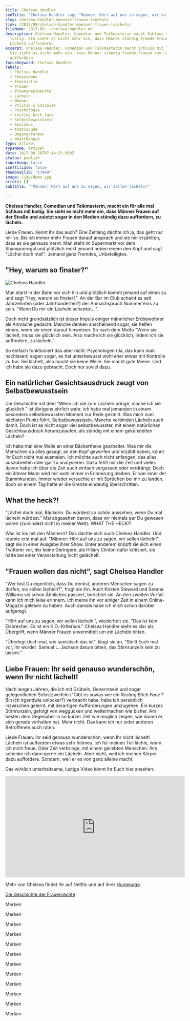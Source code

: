 ```yaml
---
title: Chelsea Handler
seoTitle: 'Chelsea Handler sagt "Männer: Hört auf uns zu sagen, wir sollen lächeln!"'
slug: chelsea-handler-maenner-frauen-laecheln
link: /2017/09/chelsea-handler-maenner-frauen-laecheln/
fileName: 2017-09---chelsea-handler.md
description: Chelsea Handler, Comedian und Talkmasterin macht Schluss mit
  lustig. Sie sieht es nicht mehr ein, dass Männer ständig fremde Frauen zum
  Lächeln auffordern.
excerpt: Chelsea Handler, Comedian und Talkmasterin macht Schluss mit lustig.
  Sie sieht es nicht mehr ein, dass Männer ständig fremde Frauen zum Lächeln
  auffordern.
focusKeyword: Chelsea Handler
labels:
  - Chelsea Handler
  - Feminismus
  - Feministin
  - Frauen
  - frownwhenIwantto
  - Lächeln
  - Männer
  - Politik & Soziales
  - Psychologie
  - resting bich face
  - Selbstbewusstsein
  - Sexismus
  - thatisrude
  - Umgangsformen
  - whattheheck
type: Artikel
typeName: Artikel
date: 2017-09-26T07:44:23.000Z
status: publish
isWerbung: false
isAffiliate: false
thumbnailId: "17949"
image: /img/demo.jpg
errors: []
subTitle: '"Männer: Hört auf uns zu sagen, wir sollen lächeln!"'
  
---
```


**Chelsea Handler, Comedian und Talkmasterin, macht ein für alle mal Schluss mit
lustig. Sie sieht es nicht mehr ein, dass Männer Frauen auf der Straße und
zuletzt sogar in den Medien ständig dazu auffordern, zu lächeln.**

Liebe Frauen. Kennt Ihr das auch? Eine Zeitlang dachte ich ja, das geht nur mir
so. Bis ich immer mehr Frauen darauf ansprach und sie mir erzählten, dass es sie
genauso nervt. Man steht im Supermarkt vor dem Shampooregal und plötzlich reckt
jemand neben einem den Kopf und sagt "Lächel doch mal!". Jemand ganz Fremdes,
Unbeteiligtes.

## "Hey, warum so finster?"

![Chelsea Handler](http://cardamonchai.com/wp-content/uploads/2017/09/Chelsea-Handler-300x426.jpg)

Man starrt in der Bahn vor sich hin und plötzlich kommt jemand auf einen zu und
sagt "Hey, warum so finster?". An der Bar im Club scheint es seit Jahrzehnten
(oder Jahrhunderten?) der Anmachspruch Nummer eins zu sein. "Wenn Du mir ein
Lächeln schenkst...".

Doch nicht grundsätzlich ist dieser Impuls einiger männlicher Erdbewohner als
Anmache gedacht. Manche denken anscheinend sogar, sie helfen einem, wenn sie
einen darauf hinweisen. So nach dem Motto "Wenn sie lächelt, muss sie glücklich
sein. Also mache ich sie glücklich, indem ich sie auffordere, zu lächeln.".

So einfach funktioniert das aber nicht. Psychologen (Ja, das kann man nachlesen)
sagen sogar, es hat unterbewusst wohl eher etwas mit Kontrolle zu tun. Sie
lächelt, also macht sie keine Welle. Sie macht gute Miene. Und ich habe sie dazu
gebracht. Doch nur soviel dazu.

## Ein natürlicher Gesichtsausdruck zeugt von Selbstbewusstsein

Die Geschichte mit dem "Wenn ich sie zum Lächeln bringe, mache ich sie
glücklich." ist übrigens ehrlich wahr, ich habe mal jemanden in einem besonders
selbstbewussten Moment zur Rede gestellt. Was mich zum nächsten Punkt führt.
Selbstbewusstsein. Manche verbinden Lächeln auch damit. Doch ist es nicht sogar
viel selbstbewusster, mit einem natürlichen Gesichtsausdruck herumzulaufen, als
ständig mit einem gekünstelten Lächeln?

Ich habe mal eine Weile an einer Bäckertheke gearbeitet. Was mir die Menschen da
alles gesagt, an den Kopf geworfen und erzählt haben, könnt Ihr Euch nicht mal
ausmalen. Ich möchte auch nicht anfangen, das alles auszubreiten oder gar zu
analysieren. Dazu fehlt mir die Zeit und vieles davon habe ich über die Zeit
auch einfach vergessen oder verdrängt. Doch ein älterer Mann wird mir wohl immer
in Erinnerung bleiben. Er war einer der Stammkunden. Immer wieder versuchte er
mit Sprüchen bei mir zu landen, doch an einem Tag hatte er die Grenze eindeutig
überschritten.

## What the heck?!

"Lächel doch mal, Bäckerin. Du würdest so schön aussehen, wenn Du mal lächeln
würdest." Mal abgesehen davon, dass wir niemals per Du gewesen waren (zumindest
nicht in meiner Welt): WHAT THE HECK?!

Was ist los mit den Männern? Das dachte sich auch Chelsea Handler. Und räumte
erst mal auf. "Männer: Hört auf uns zu sagen, wir sollen lächeln!", sagt sie in
einer Ausgabe ihrer Show. Unter anderem knöpft sie sich einen Twitterer vor, der
keine Geringere, als Hillary Clinton dafür kritisiert, sie hätte bei einer
Veranstaltung nicht gelächelt.

## "Frauen wollen das nicht", sagt Chelsea Handler

"Wer bist Du eigentlich, dass Du denkst, anderen Menschen sagen zu dürfen, sie
sollen lächeln?", fragt sie ihn. Auch Kirsten Steward und Serena Williams sei
schon Ähnliches passiert, berichtet sie. An den zweiten Vorfall kann ich mich
leise erinnern. Ich meine ihn vor einiger Zeit in einem Online-Magazin gelesen
zu haben. Auch damals habe ich mich schon darüber aufgeregt.

"Hört auf uns zu sagen, wir sollen lächeln.", wiederholt sie. "Das ist kein
Eisbrecher. Es ist ein K.O.-Kriterium." Chelsea Handler sieht es klar als
Übergriff, wenn Männer Frauen unvermittelt um ein Lächeln bitten.

"Überlegt doch mal, wie sexistisch das ist", klagt sie an. "Stellt Euch mal vor,
Ihr würdet  Samuel L. Jackson darum bitten, das Stirnrunzeln sein zu lassen."

## Liebe Frauen: Ihr seid genauso wunderschön, wenn Ihr nicht lächelt!

Nach langen Jahren, die ich mit Grübeln, Genervtsein und sogar gelegentlichen
Selbstzweifeln ("Gibt es sowas wie ein _Resting Bitch Face_ ? Bin ich irgendwie
unlocker?) verbracht habe, habe ich persönlich inzwischen gelernt, mit
derartigen Aufforderungen umzugehen. Ein kurzes Stirnrunzeln, gefolgt von
weggucken und weitermachen wie bisher. Am besten dem Gegenüber in so kurzer Zeit
wie möglich zeigen, wie dumm er sich gerade verhalten hat. Mehr nicht. Das kann
ich nur jeder anderen Betroffenen auch raten.

Liebe Frauen: Ihr seid genauso wunderschön, wenn Ihr nicht lächelt! Lächeln ist
außerdem etwas sehr Intimes. Ich für meinen Teil lächle, wenn ich mich freue.
Oder Zeit verbringe, mit einem geliebten Menschen. Ihm schenke ich dann gerne
ein Lächeln. Aber nicht, weil ich meinen Körper dazu auffordere. Sondern, weil
er es von ganz alleine macht.

Das wirklich unterhaltsame, lustige Video könnt Ihr Euch hier ansehen:

<iframe src="https://www.youtube.com/embed/t6xOvQsyL7A" width="560" height="315" frameborder="0" allowfullscreen="allowfullscreen"></iframe>

Mehr von Chelsea findet Ihr auf Netflix und auf ihrer
[Homepage](https://www.chelseahandler.com/).

[Die Geschichte der Frauenrechte](/2013/03/die-geschichte-der-frauenrechte/)

Merken

Merken

Merken

Merken

Merken

Merken

Merken

Merken

Merken

Merken

Merken

Merken

  